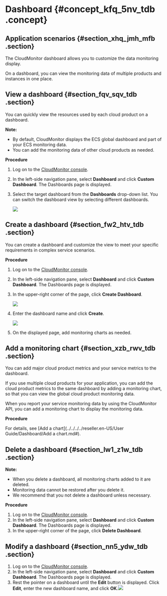 # Dashboard {#concept_kfq_5nv_tdb .concept}

## Application scenarios {#section_xhq_jmh_mfb .section}

The CloudMonitor dashboard allows you to customize the data monitoring display.

On a dashboard, you can view the monitoring data of multiple products and instances in one place.

## View a dashboard {#section_fqv_sqv_tdb .section}

You can quickly view the resources used by each cloud product on a dashboard.

**Note:** 

-   By default, CloudMonitor displays the ECS global dashboard and part of your ECS monitoring data.
-   You can add the monitoring data of other cloud products as needed.

**Procedure**

1.  Log on to the [CloudMonitor console](https://partners-intl.console.aliyun.com/#/cms).
2.  In the left-side navigation pane, select **Dashboard** and click **Custom Dashboard**. The Dashboards page is displayed.
3.  Select the target dashboard from the **Dashboards** drop-down list. You can switch the dashboard view by selecting different dashboards.

    ![](http://static-aliyun-doc.oss-cn-hangzhou.aliyuncs.com/assets/img/6124/1543313678994_en-US.png)


## Create a dashboard {#section_fw2_htv_tdb .section}

You can create a dashboard and customize the view to meet your specific requirements in complex service scenarios.

**Procedure**

1.  Log on to the [CloudMonitor console](https://partners-intl.console.aliyun.com).
2.  In the left-side navigation pane, select **Dashboard** and click **Custom Dashboard**. The Dashboards page is displayed.
3.  In the upper-right corner of the page, click **Create Dashboard**.

    ![](http://static-aliyun-doc.oss-cn-hangzhou.aliyuncs.com/assets/img/6124/1543313678996_en-US.png)

4.  Enter the dashboard name and click **Create**.

    ![](http://static-aliyun-doc.oss-cn-hangzhou.aliyuncs.com/assets/img/6124/1543313678997_en-US.png)

5.  On the displayed page, add monitoring charts as needed.

## Add a monitoring chart {#section_xzb_rwv_tdb .section}

You can add major cloud product metrics and your service metrics to the dashboard.

If you use multiple cloud products for your application, you can add the cloud product metrics to the same dashboard by adding a monitoring chart, so that you can view the global cloud product monitoring data.

When you report your service monitoring data by using the CloudMonitor API, you can add a monitoring chart to display the monitoring data.

**Procedure**

For details, see [Add a chart](../../../../reseller.en-US/User Guide/Dashboard/Add a chart.md#).

## Delete a dashboard {#section_lw1_z1w_tdb .section}

**Note:** 

-   When you delete a dashboard, all monitoring charts added to it are deleted.
-   Monitoring data cannot be restored after you delete it.
-   We recommend that you not delete a dashboard unless necessary.

**Procedure**

1.  Log on to the [CloudMonitor console](https://partners-intl.console.aliyun.com).
2.  In the left-side navigation pane, select **Dashboard** and click **Custom Dashboard**. The Dashboards page is displayed.
3.  In the upper-right corner of the page, click **Delete Dashboard**.

## Modify a dashboard {#section_nn5_ydw_tdb .section}

1.  Log on to the [CloudMonitor console](https://partners-intl.console.aliyun.com).
2.  In the left-side navigation pane, select **Dashboard** and click **Custom Dashboard**. The Dashboards page is displayed.
3.  Rest the pointer on a dashboard until the **Edit** button is displayed. Click **Edit**, enter the new dashboard name, and click **OK**.![](http://static-aliyun-doc.oss-cn-hangzhou.aliyuncs.com/assets/img/6124/15433136781019_en-US.png)

